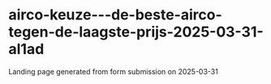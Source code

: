 # airco-keuze---de-beste-airco-tegen-de-laagste-prijs-2025-03-31-al1ad
Landing page generated from form submission on 2025-03-31
